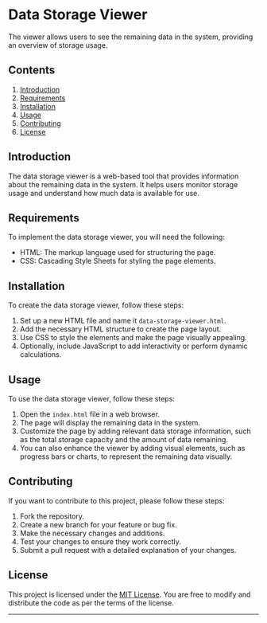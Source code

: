 # Data Storage Viewer

The viewer allows users to see the remaining data in the system, providing an overview of storage usage.

## Contents

1. [Introduction](#introduction)
2. [Requirements](#requirements)
3. [Installation](#installation)
4. [Usage](#usage)
5. [Contributing](#contributing)
6. [License](#license)

## Introduction

The data storage viewer is a web-based tool that provides information about the remaining data in the system. It helps users monitor storage usage and understand how much data is available for use.

## Requirements

To implement the data storage viewer, you will need the following:

- HTML: The markup language used for structuring the page.
- CSS: Cascading Style Sheets for styling the page elements.

## Installation

To create the data storage viewer, follow these steps:

1. Set up a new HTML file and name it `data-storage-viewer.html`.
2. Add the necessary HTML structure to create the page layout.
3. Use CSS to style the elements and make the page visually appealing.
4. Optionally, include JavaScript to add interactivity or perform dynamic calculations.

## Usage

To use the data storage viewer, follow these steps:

1. Open the `index.html` file in a web browser.
2. The page will display the remaining data in the system.
3. Customize the page by adding relevant data storage information, such as the total storage capacity and the amount of data remaining.
4. You can also enhance the viewer by adding visual elements, such as progress bars or charts, to represent the remaining data visually.

## Contributing

If you want to contribute to this project, please follow these steps:

1. Fork the repository.
2. Create a new branch for your feature or bug fix.
3. Make the necessary changes and additions.
4. Test your changes to ensure they work correctly.
5. Submit a pull request with a detailed explanation of your changes.

## License

This project is licensed under the [MIT License](LICENSE). You are free to modify and distribute the code as per the terms of the license.

---
